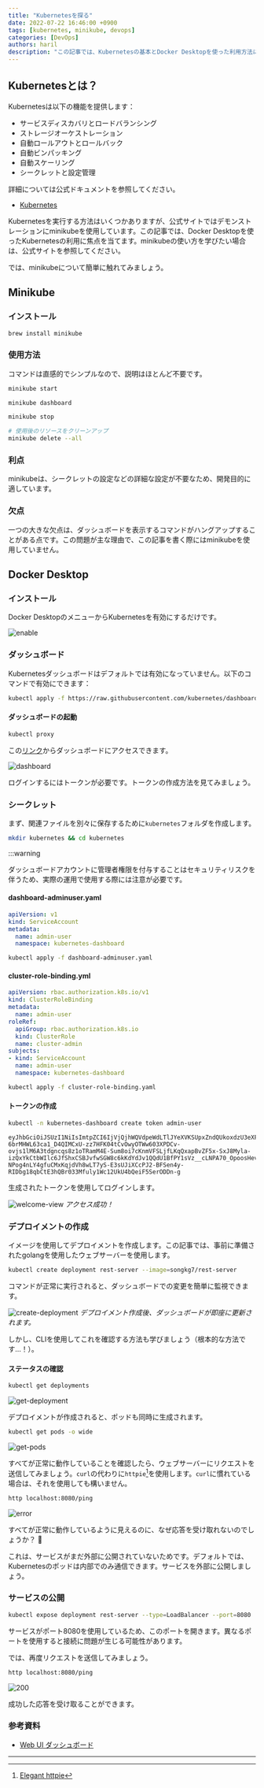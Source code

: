 ```yaml
---
title: "Kubernetesを探る"
date: 2022-07-22 16:46:00 +0900
tags: [kubernetes, minikube, devops]
categories: [DevOps]
authors: haril
description: "この記事では、Kubernetesの基本とDocker Desktopを使った利用方法について探ります。"
---
```


## Kubernetesとは？

Kubernetesは以下の機能を提供します：

- サービスディスカバリとロードバランシング
- ストレージオーケストレーション
- 自動ロールアウトとロールバック
- 自動ビンパッキング
- 自動スケーリング
- シークレットと設定管理

詳細については公式ドキュメントを参照してください。

- [Kubernetes](https://kubernetes.io/ko/docs/concepts/overview/what-is-kubernetes/)

Kubernetesを実行する方法はいくつかありますが、公式サイトではデモンストレーションにminikubeを使用しています。この記事では、Docker Desktopを使ったKubernetesの利用に焦点を当てます。minikubeの使い方を学びたい場合は、公式サイトを参照してください。

では、minikubeについて簡単に触れてみましょう。

## Minikube

### インストール

```bash
brew install minikube
```

### 使用方法

コマンドは直感的でシンプルなので、説明はほとんど不要です。

```bash
minikube start
```

```bash
minikube dashboard
```

```bash
minikube stop
```

```bash
# 使用後のリソースをクリーンアップ
minikube delete --all
```

### 利点

minikubeは、シークレットの設定などの詳細な設定が不要なため、開発目的に適しています。

### 欠点

一つの大きな欠点は、ダッシュボードを表示するコマンドがハングアップすることがある点です。この問題が主な理由で、この記事を書く際にはminikubeを使用していません。

## Docker Desktop

### インストール

Docker DesktopのメニューからKubernetesを有効にするだけです。

![enable](./enable-kube.webp)

### ダッシュボード

Kubernetesダッシュボードはデフォルトでは有効になっていません。以下のコマンドで有効にできます：

```bash
kubectl apply -f https://raw.githubusercontent.com/kubernetes/dashboard/v2.5.0/aio/deploy/recommended.yaml
```

#### ダッシュボードの起動

```bash
kubectl proxy
```

この[リンク](http://localhost:8001/api/v1/namespaces/kubernetes-dashboard/services/https:kubernetes-dashboard:/proxy/)からダッシュボードにアクセスできます。

![dashboard](./dashboard-login.webp)

ログインするにはトークンが必要です。トークンの作成方法を見てみましょう。

### シークレット

まず、関連ファイルを別々に保存するために`kubernetes`フォルダを作成します。

```bash
mkdir kubernetes && cd kubernetes
```

:::warning

ダッシュボードアカウントに管理者権限を付与することはセキュリティリスクを伴うため、実際の運用で使用する際には注意が必要です。

#### dashboard-adminuser.yaml

```yaml
apiVersion: v1
kind: ServiceAccount
metadata:
  name: admin-user
  namespace: kubernetes-dashboard
```

```bash
kubectl apply -f dashboard-adminuser.yaml
```

#### cluster-role-binding.yml

```yaml
apiVersion: rbac.authorization.k8s.io/v1
kind: ClusterRoleBinding
metadata:
  name: admin-user
roleRef:
  apiGroup: rbac.authorization.k8s.io
  kind: ClusterRole
  name: cluster-admin
subjects:
- kind: ServiceAccount
  name: admin-user
  namespace: kubernetes-dashboard
```

```bash
kubectl apply -f cluster-role-binding.yaml
```

#### トークンの作成

```bash
kubectl -n kubernetes-dashboard create token admin-user
```

```text
eyJhbGciOiJSUzI1NiIsImtpZCI6IjVjQjhWQVdpeWdLTlJYeXVKSUpxZndQUkoxdzU3eXFvM2dtMHJQZGY4TUkifQ.eyJhdWQiOlsiaHR0cHM6Ly9rdWJlcm5ldGVzLmRlZmF1bHQuc3ZjLmNsdXN0ZXIubG9jYWwiXSwiZXhwIjox7jU4NTA3NTY1LCJpYXQiOjE2NTg1MDM5NjUsImlzcyI6Imh0dHBzOi8va3ViZXJuZXRlcy5kZWZhdWx0LnN2Yy5jbHVzdGVyLmxvY2FsIiwia3ViZXJuZXRlcy5pbyI6eyJuYW4lc3BhY2UiOiJrdWJlcm5ldGVzLWRhc2hib2FyZCIsInNlcnZpY2VhY2NvdW55Ijp7Im5hbWUiOiJhZG1pbi11c2VyIiwidWlkIjoiZTRkODM5NjQtZWE2MC00ZWI0LTk1NDgtZjFjNWQ3YWM4ZGQ3In19LCJuYmYiOjE2NTg1MDM5NjUsInN1YiI6InN5c3RlbTpzZXJ2aWNlYWNjb3VudDprdWJlcm5ldGVzLWRhc2hib2FyZDphZG1pbi11c2VyIn1.RjoUaQnhTVKvzpAx_rToItI8HTZsr-6brMHWL63ca1_D4QIMCxU-zz7HFK04tCvOwyOTWw603XPDCv-ovjs1lM6A3tdgncqs8z1oTRamM4E-Sum8oi7cKnmVFSLjfLKqQxapBvZF5x-SxJ8Myla-izQxYkCtbWIlc6JfShxCSBJvfwSGW8c6kKdYdJv1QQdU1BfPY1sVz__cLNPA70_OpoosHevfVV86hsMvxCwVkNQHIpGlBX-NPog4nLY4gfuCMxKqjdVh8wLT7yS-E3sUJiXCcPJ2-BFSen4y-RIDbg18qbCtE3hQBr033Mfuly1Wc12UkU4bQeiF5SerODDn-g
```

生成されたトークンを使用してログインします。

![welcome-view](./welcome.webp)
_アクセス成功！_

### デプロイメントの作成

イメージを使用してデプロイメントを作成します。この記事では、事前に準備されたgolangを使用したウェブサーバーを使用します。

```bash
kubectl create deployment rest-server --image=songkg7/rest-server
```

コマンドが正常に実行されると、ダッシュボードでの変更を簡単に監視できます。

![create-deployment](./create-deployment.webp)
_デプロイメント作成後、ダッシュボードが即座に更新されます。_

しかし、CLIを使用してこれを確認する方法も学びましょう（根本的な方法です...！）。

#### ステータスの確認

```bash
kubectl get deployments
```

![get-deployment](./get-deployment.webp)

デプロイメントが作成されると、ポッドも同時に生成されます。

```bash
kubectl get pods -o wide
```

![get-pods](./get-pods.webp)

すべてが正常に動作していることを確認したら、ウェブサーバーにリクエストを送信してみましょう。`curl`の代わりに`httpie`[^footnote]を使用します。`curl`に慣れている場合は、それを使用しても構いません。

```bash
http localhost:8080/ping
```

![error](./http-error.webp)

すべてが正常に動作しているように見えるのに、なぜ応答を受け取れないのでしょうか？ 🤔

これは、サービスがまだ外部に公開されていないためです。デフォルトでは、Kubernetesのポッドは内部でのみ通信できます。サービスを外部に公開しましょう。

### サービスの公開

```bash
kubectl expose deployment rest-server --type=LoadBalancer --port=8080
```

サービスがポート8080を使用しているため、このポートを開きます。異なるポートを使用すると接続に問題が生じる可能性があります。

では、再度リクエストを送信してみましょう。

```bash
http localhost:8080/ping
```

![200](./rest-server-200.webp)

成功した応答を受け取ることができます。

### 参考資料

- [Web UI ダッシュボード](https://kubernetes.io/ko/docs/tasks/access-application-cluster/web-ui-dashboard/)

---

[^footnote]: [Elegant httpie](https://songkg7.github.io/posts/httpie/)